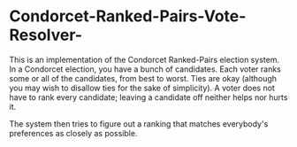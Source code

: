 # Condorcet-Ranked-Pairs-Vote-Resolver-

This is an implementation of the Condorcet Ranked-Pairs election system.
In a Condorcet election, you have a bunch of candidates. Each voter ranks some or all of the candidates, from best to worst. Ties are okay (although you may wish to disallow ties for the sake of simplicity). A voter does not have to rank every candidate; leaving a candidate off neither helps nor hurts it.

The system then tries to figure out a ranking that matches everybody's preferences as closely as possible.
